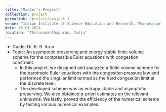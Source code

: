 ```yaml
---
title: "Master's Project"
collection: project
permalink: /project/project-1
venue: "Indian Institute of Science Education and Research, Thiruvananthapuram (IISER TVM), Department of Mathematics"
date: 15-01-2024
location: "Thiruvananthapuram, India"
---
```


- Guide: Dr. K. R. Arun
- Topic: An asymptotic preserving and energy stable finite volume scheme for the compressible Euler equations with congestion constraint.
  - In this project, we designed and analyzed a finite volume scheme for the barotropic Euler equations with the congestion pressure law and performed the singular limit termed as the hard congestion limit at the discrete level.
  - The developed scheme was an entropy stable and asymptotic preserving. We also obtained a-priori estimates on the relevant unknowns. We lastly, proved the efficiency of the numerical scheme by testing various numerical examples.

<!--Heading 1-->
<!--======-->
<!---->
<!--Heading 2-->
<!--======-->
<!---->
<!--Heading 3-->
<!--======-->

<!------->
<!--title: "Master's Project"-->
<!--excerpt: "Short description of portfolio item number 1<br/><img src='/images/500x300.png'>"-->
<!--collection: portfolio-->
<!------->
